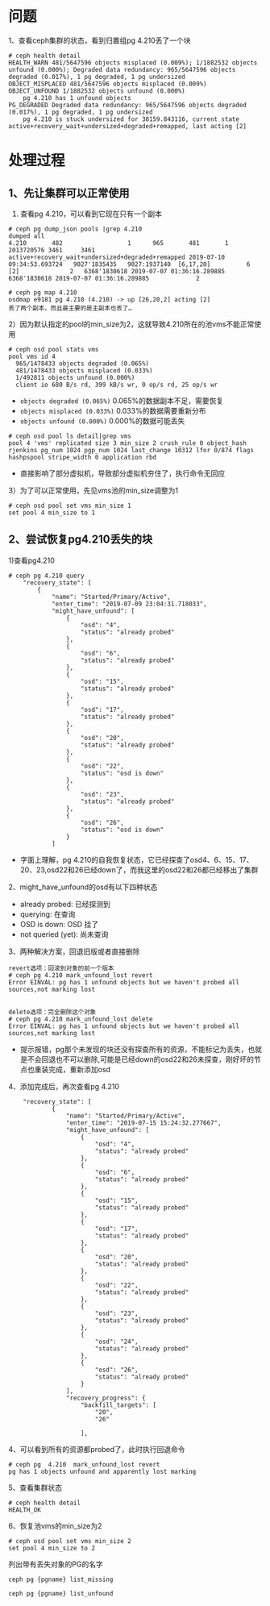 
# 问题

1、查看ceph集群的状态，看到归置组pg 4.210丢了一个块
```
# ceph health detail
HEALTH_WARN 481/5647596 objects misplaced (0.009%); 1/1882532 objects unfound (0.000%); Degraded data redundancy: 965/5647596 objects degraded (0.017%), 1 pg degraded, 1 pg undersized
OBJECT_MISPLACED 481/5647596 objects misplaced (0.009%)
OBJECT_UNFOUND 1/1882532 objects unfound (0.000%)
    pg 4.210 has 1 unfound objects
PG_DEGRADED Degraded data redundancy: 965/5647596 objects degraded (0.017%), 1 pg degraded, 1 pg undersized
    pg 4.210 is stuck undersized for 38159.843116, current state active+recovery_wait+undersized+degraded+remapped, last acting [2]
```

# 处理过程

## 1、先让集群可以正常使用

1) 查看pg 4.210，可以看到它现在只有一个副本
```
# ceph pg dump_json pools |grep 4.210
dumped all
4.210       482                  1      965       481       1  2013720576 3461     3461 active+recovery_wait+undersized+degraded+remapped 2019-07-10 09:34:53.693724   9027'1835435   9027:1937140  [6,17,20]          6        [2]              2   6368'1830618 2019-07-07 01:36:16.289885    6368'1830618 2019-07-07 01:36:16.289885             2

# ceph pg map 4.210
osdmap e9181 pg 4.210 (4.210) -> up [26,20,2] acting [2]
丢了两个副本，而且最主要的是主副本也丢了…
```

2）因为默认指定的pool的min_size为2，这就导致4.210所在的池vms不能正常使用
```
# ceph osd pool stats vms
pool vms id 4
  965/1478433 objects degraded (0.065%)
  481/1478433 objects misplaced (0.033%)
  1/492811 objects unfound (0.000%)
  client io 680 B/s rd, 399 kB/s wr, 0 op/s rd, 25 op/s wr
```
- `objects degraded (0.065%)` 0.065%的数据副本不足，需要恢复
- `objects misplaced (0.033%)` 0.033%的数据需要重新分布
- `objects unfound (0.000%)` 0.000%的数据可能丢失

```
# ceph osd pool ls detail|grep vms
pool 4 'vms' replicated size 3 min_size 2 crush_rule 0 object_hash rjenkins pg_num 1024 pgp_num 1024 last_change 10312 lfor 0/874 flags hashpspool stripe_width 0 application rbd
```
- 直接影响了部分虚拟机，导致部分虚拟机夯住了，执行命令无回应

3）为了可以正常使用，先见vms池的min_size调整为1
```
# ceph osd pool set vms min_size 1
set pool 4 min_size to 1
```

## 2、尝试恢复pg4.210丢失的块

1)查看pg4.210
```
# ceph pg 4.210 query 
    "recovery_state": [
        {
            "name": "Started/Primary/Active",
            "enter_time": "2019-07-09 23:04:31.718033",
            "might_have_unfound": [
                {
                    "osd": "4",
                    "status": "already probed"
                },
                {
                    "osd": "6",
                    "status": "already probed"
                },
                {
                    "osd": "15",
                    "status": "already probed"
                },
                {
                    "osd": "17",
                    "status": "already probed"
                },
                {
                    "osd": "20",
                    "status": "already probed"
                },
                {
                    "osd": "22",
                    "status": "osd is down"
                },
                {
                    "osd": "23",
                    "status": "already probed"
                },
                {
                    "osd": "26",
                    "status": "osd is down"
                }
            ]
```
- 字面上理解，pg 4.210的自我恢复状态，它已经探查了osd4、6、15、17、20、23,osd22和26已经down了，而我这里的osd22和26都已经移出了集群

2、might_have_unfound的osd有以下四种状态
- already probed: 已经探测到
- querying: 在查询
- OSD is down: OSD 挂了
- not queried (yet): 尚未查询


3、两种解决方案，回退旧版或者直接删除
```
revert选项：回滚到对象的前一个版本
# ceph pg 4.210 mark_unfound_lost revert
Error EINVAL: pg has 1 unfound objects but we haven't probed all sources,not marking lost


delete选项：完全删除这个对象
# ceph pg 4.210 mark_unfound_lost delete
Error EINVAL: pg has 1 unfound objects but we haven't probed all sources,not marking lost
```

- 提示报错，pg那个未发现的块还没有探查所有的资源，不能标记为丢失，也就是不会回退也不可以删除,可能是已经down的osd22和26未探查，刚好坏的节点也重装完成，重新添加osd


4、添加完成后，再次查看pg 4.210
```
    "recovery_state": [
            {
                "name": "Started/Primary/Active",
                "enter_time": "2019-07-15 15:24:32.277667",
                "might_have_unfound": [
                    {
                        "osd": "4",
                        "status": "already probed"
                    },
                    {
                        "osd": "6",
                        "status": "already probed"
                    },
                    {
                        "osd": "15",
                        "status": "already probed"
                    },
                    {
                        "osd": "17",
                        "status": "already probed"
                    },
                    {
                        "osd": "20",
                        "status": "already probed"
                    },
                    {
                        "osd": "22",
                        "status": "already probed"
                    },
                    {
                        "osd": "23",
                        "status": "already probed"
                    },
                    {
                        "osd": "24",
                        "status": "already probed"
                    },
                    {
                        "osd": "26",
                        "status": "already probed"
                    }
                ],
                "recovery_progress": {
                    "backfill_targets": [
                        "20",
                        "26"
     
                    ],
```

4、可以看到所有的资源都probed了，此时执行回退命令
```
# ceph pg  4.210  mark_unfound_lost revert
pg has 1 objects unfound and apparently lost marking
```

5、查看集群状态
```
# ceph health detail
HEALTH_OK
```

6、恢复池vms的min_size为2
```
# ceph osd pool set vms min_size 2
set pool 4 min_size to 2
```









列出带有丢失对象的PG的名字
```
ceph pg {pgname} list_missing
```


```
ceph pg {pgname} list_unfound
```

